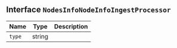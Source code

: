 ## Interface `NodesInfoNodeInfoIngestProcessor`

| Name | Type | Description |
| - | - | - |
| `type` | string | &nbsp; |
